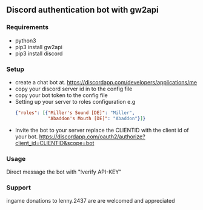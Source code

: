 ## Discord authentication bot with gw2api
### Requirements
 - python3
 - pip3 install gw2api
 - pip3 install discord
### Setup
 - create a chat bot at. https://discordapp.com/developers/applications/me
 - copy your discord server id in to the config file
 - copy your bot token to the config file
 - Setting up your server to roles configuration e.g
   ```json
   {"roles": [{"Miller's Sound [DE]": "Miller",
               "Abaddon's Mouth [DE]": "Abaddon"}]}
   ```
 - Invite the bot to your server replace the CLIENTID with the client id of your bot. 
 https://discordapp.com/oauth2/authorize?client_id=CLIENTID&scope=bot
 ### Usage
 Direct message the bot with "!verify API-KEY"
 
 ### Support
 ingame donations to lenny.2437 are are welcomed and appreciated
